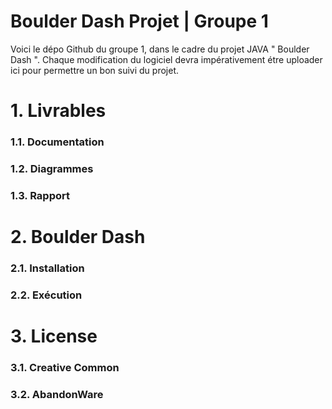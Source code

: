 # Boulder Dash Projet | Groupe 1

Voici le dépo Github du groupe 1, dans le cadre du projet JAVA " Boulder Dash ". Chaque modification du logiciel devra impérativement étre uploader ici pour permettre un bon suivi du projet.


# 1. Livrables

### 1.1. Documentation
### 1.2. Diagrammes
### 1.3. Rapport

# 2. Boulder Dash

### 2.1. Installation
### 2.2. Exécution

# 3. License
### 3.1. Creative Common
### 3.2. AbandonWare
